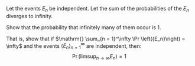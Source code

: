 
Let the events $E_n$ be independent. Let the sum of the probabilities of the $E_n$ diverges to infinity.


Show that the probability that infinitely many of them occur is $1$. 

That is, show that if $\mathrm{} \sum_{n  = 1}^\infty \Pr \left({E_n}\right) = \infty$ and the events $\mathrm{} \langle {E_n} \rangle ^\infty_{n  = 1}$ are independent, then:
$$\mathrm{} \Pr \left({\limsup_{n  \to \infty} E_n}\right) = 1$$

